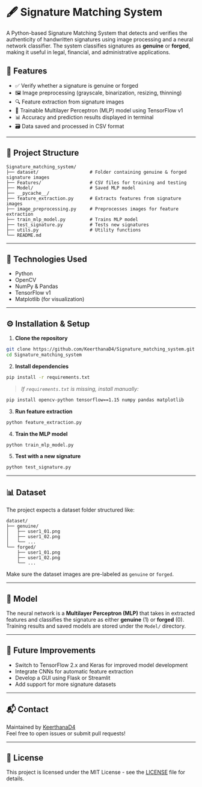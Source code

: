 
# 🖋️ Signature Matching System

A Python-based Signature Matching System that detects and verifies the authenticity of handwritten signatures using image processing and a neural network classifier. The system classifies signatures as **genuine** or **forged**, making it useful in legal, financial, and administrative applications.

## 🚀 Features

- ✅ Verify whether a signature is genuine or forged
- 🖼️ Image preprocessing (grayscale, binarization, resizing, thinning)
- 🔍 Feature extraction from signature images
- 🧠 Trainable Multilayer Perceptron (MLP) model using TensorFlow v1
- 📊 Accuracy and prediction results displayed in terminal
- 🗃️ Data saved and processed in CSV format

---

## 📂 Project Structure

```
Signature_matching_system/
├── dataset/                   # Folder containing genuine & forged signature images
├── Features/                  # CSV files for training and testing
├── Model/                     # Saved MLP model
├── __pycache__/
├── feature_extraction.py      # Extracts features from signature images
├── image_preprocessing.py     # Preprocesses images for feature extraction
├── train_mlp_model.py         # Trains MLP model
├── test_signature.py          # Tests new signatures
├── utils.py                   # Utility functions
└── README.md
```

---

## 🧰 Technologies Used

- Python
- OpenCV
- NumPy & Pandas
- TensorFlow v1
- Matplotlib (for visualization)

---

## ⚙️ Installation & Setup

1. **Clone the repository**

```bash
git clone https://github.com/KeerthanaD4/Signature_matching_system.git
cd Signature_matching_system
```

2. **Install dependencies**

```bash
pip install -r requirements.txt
```

> *If `requirements.txt` is missing, install manually:*
```bash
pip install opencv-python tensorflow==1.15 numpy pandas matplotlib
```

3. **Run feature extraction**

```bash
python feature_extraction.py
```

4. **Train the MLP model**

```bash
python train_mlp_model.py
```

5. **Test with a new signature**

```bash
python test_signature.py
```

---

## 📊 Dataset

The project expects a dataset folder structured like:

```
dataset/
├── genuine/
│   ├── user1_01.png
│   ├── user1_02.png
│   └── ...
└── forged/
    ├── user1_01.png
    ├── user1_02.png
    └── ...
```

Make sure the dataset images are pre-labeled as `genuine` or `forged`.

---

## 🤖 Model

The neural network is a **Multilayer Perceptron (MLP)** that takes in extracted features and classifies the signature as either **genuine** (1) or **forged** (0). Training results and saved models are stored under the `Model/` directory.

---

## 📌 Future Improvements

- Switch to TensorFlow 2.x and Keras for improved model development
- Integrate CNNs for automatic feature extraction
- Develop a GUI using Flask or Streamlit
- Add support for more signature datasets

---

## 📬 Contact

Maintained by [KeerthanaD4](https://github.com/KeerthanaD4)  
Feel free to open issues or submit pull requests!

---

## 📄 License

This project is licensed under the MIT License - see the [LICENSE](LICENSE) file for details.
